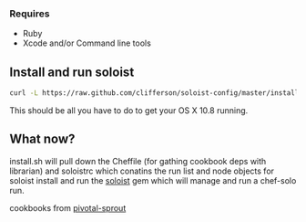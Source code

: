 
### Requires 
 * Ruby
 * Xcode and/or Command line tools

## Install and run soloist 

```bash
curl -L https://raw.github.com/clifferson/soloist-config/master/install.sh | sh
```

This should be all you have to do to get your OS X 10.8 running.

## What now?
install.sh will pull down the Cheffile (for gathing cookbook deps with librarian) and soloistrc which conatins the run list and node objects for soloist
install and run the [soloist](https://github.com/mkocher/soloist) gem which will manage and run a chef-solo run.

cookbooks from [pivotal-sprout](https://github.com/pivotal-sprout/sprout)
